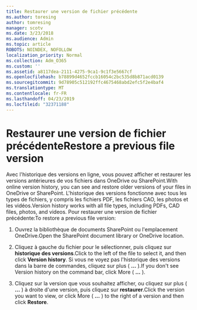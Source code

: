 ```yaml
---
title: Restaurer une version de fichier précédente
ms.author: toresing
author: tomresing
manager: scotv
ms.date: 3/23/2018
ms.audience: Admin
ms.topic: article
ROBOTS: NOINDEX, NOFOLLOW
localization_priority: Normal
ms.collection: Adm_O365
ms.custom: ''
ms.assetid: a8117dea-2111-4275-9ca1-9c1f3e5667cf
ms.openlocfilehash: b78899d4652fccb16054c2bc535d8b871acd0139
ms.sourcegitcommit: 9d78905c512192ffc4675468abd2efc5f2e4baf4
ms.translationtype: MT
ms.contentlocale: fr-FR
ms.lasthandoff: 04/23/2019
ms.locfileid: "32371188"
---
```

# <a name="restore-a-previous-file-version"></a><span data-ttu-id="9f0a8-102">Restaurer une version de fichier précédente</span><span class="sxs-lookup"><span data-stu-id="9f0a8-102">Restore a previous file version</span></span>

<span data-ttu-id="9f0a8-103">Avec l'historique des versions en ligne, vous pouvez afficher et restaurer les versions antérieures de vos fichiers dans OneDrive ou SharePoint.</span><span class="sxs-lookup"><span data-stu-id="9f0a8-103">With online version history, you can see and restore older versions of your files in OneDrive or SharePoint.</span></span> <span data-ttu-id="9f0a8-104">L'historique des versions fonctionne avec tous les types de fichiers, y compris les fichiers PDF, les fichiers CAO, les photos et les vidéos.</span><span class="sxs-lookup"><span data-stu-id="9f0a8-104">Version history works with all file types, including PDFs, CAD files, photos, and videos.</span></span> <span data-ttu-id="9f0a8-105">Pour restaurer une version de fichier précédente:</span><span class="sxs-lookup"><span data-stu-id="9f0a8-105">To restore a previous file version:</span></span>
  
1. <span data-ttu-id="9f0a8-106">Ouvrez la bibliothèque de documents SharePoint ou l'emplacement OneDrive.</span><span class="sxs-lookup"><span data-stu-id="9f0a8-106">Open the SharePoint document library or OneDrive location.</span></span>
    
2. <span data-ttu-id="9f0a8-107">Cliquez à gauche du fichier pour le sélectionner, puis cliquez sur **historique des versions**.</span><span class="sxs-lookup"><span data-stu-id="9f0a8-107">Click to the left of the file to select it, and then click **Version history**.</span></span> <span data-ttu-id="9f0a8-108">Si vous ne voyez pas l'historique des versions dans la barre de commandes, cliquez sur plus ( **...** ).</span><span class="sxs-lookup"><span data-stu-id="9f0a8-108">If you don't see Version history on the command bar, click More ( **...** ).</span></span> 
    
3. <span data-ttu-id="9f0a8-109">Cliquez sur la version que vous souhaitez afficher, ou cliquez sur plus ( **...** ) à droite d'une version, puis cliquez sur **restaurer**.</span><span class="sxs-lookup"><span data-stu-id="9f0a8-109">Click the version you want to view, or click More ( **...** ) to the right of a version and then click **Restore**.</span></span>
    

